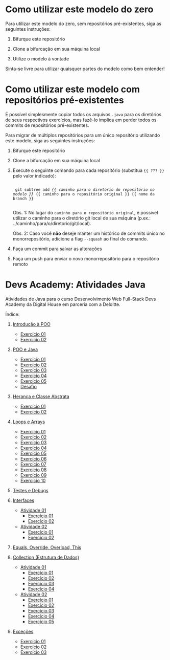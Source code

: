 # Como utilizar este modelo do zero

Para utilizar este modelo do zero, sem repositórios pré-existentes, siga as seguintes instruções:

1. Bifurque este repositório

2. Clone a bifurcação em sua máquina local

3. Utilize o modelo à vontade

Sinta-se livre para utilizar quaisquer partes do modelo como bem entender!

# Como utilizar este modelo com repositórios pré-existentes

É possível simplesmente copiar todos os arquivos `.java` para os diretórios de seus respectivos exercícios, mas fazê-lo implica em perder todos os commits de repositórios pré-existentes.

Para migrar de múltiplos repositórios para um único repositório utilizando este modelo, siga as seguintes instruções:

1. Bifurque este repositório

2. Clone a bifurcação em sua máquina local

3. Execute o seguinte comando para cada repositório (substitua `{{ ??? }}` pelo valor indicado):
    <pre><code>
    git subtree add <i>{{ caminho para o diretório do repositório no modelo }}</i> {{ caminho para o repositório original }} {{ nome da branch }}
    </code></pre>

    Obs. 1: No lugar do `caminho para o repositório original`, é possível utilizar o caminho para o diretório git local de sua máquina (p.ex.: ../caminho/para/o/diretorio/git/local).

    Obs. 2: Caso você **não** deseje manter um histórico de commits único no monorrepositório, adicione a flag `--squash` ao final do comando.

4. Faça um commit para salvar as alterações

5. Faça um push para enviar o novo monorrepositório para o repositório remoto

# Devs Academy: Atividades Java
Atividades de Java para o curso Desenvolvimento Web Full-Stack Devs Academy da Digital House em parceria com a Deloitte.

Índice:

1. [Introdução à POO](src/_01_introducao_a_poo)
    - [Exercício 01](src/_01_introducao_a_poo/exercicio_01)
    - [Exercício 02](src/_01_introducao_a_poo/exercicio_02)

2. [POO e Java](rc/_02_poo_e_java)
    - [Exercício 01](src/_02_poo_e_java/exercicio_01)
    - [Exercício 02](/src/_02_poo_e_java/exercicio_02)
    - [Exercício 03](src/_02_poo_e_java/exercicio_03)
    - [Exercício 04](src/_02_poo_e_java/exercicio_04)
    - [Exercício 05](src/_02_poo_e_java/exercicio_05)
    - [Desafio](src/_02_poo_e_java/desafio)

3. [Herança e Classe Abstrata](src/_03_heranca_e_classe_abstrata)
    - [Exercício 01](src/_03_heranca_e_classe_abstrata/exercicio_01)
    - [Exercício 02](src/_03_heranca_e_classe_abstrata/exercicio_02)

4. [Loops e Arrays](src/_04_loops_e_arrays)
    - [Exercício 01](src/_04_loops_e_arrays/exercicio_01)
    - [Exercício 02](src/_04_loops_e_arrays/exercicio_02)
    - [Exercício 03](src/_04_loops_e_arrays/exercicio_03)
    - [Exercício 04](src/_04_loops_e_arrays/exercicio_04)
    - [Exercício 05](/src/_04_loops_e_arrays/exercicio_05)
    - [Exercício 06](src/_04_loops_e_arrays/exercicio_06)
    - [Exercício 07](src/_04_loops_e_arrays/exercicio_07)
    - [Exercício 08](src/_04_loops_e_arrays/exercicio_08)
    - [Exercício 09](src/_04_loops_e_arrays/exercicio_09)
    - [Exercício 10](src/_04_loops_e_arrays/exercicio_10)

5. [Testes e Debugs](src/_05_testes_e_debugs)

6. [Interfaces](src/_06_interfaces)
    - [Atividade 01](src/_06_interfaces/atividade_01)
      - [Exercício 01](src/_06_interfaces/atividade_01/exercicio_01)
      - [Exercício 02](src/_06_interfaces/atividade_01/exercicio_02)
    - [Atividade 02](src/_06_interfaces/atividade_02)
      - [Exercício 01](src/_06_interfaces/atividade_02/exercicio_01)
      - [Exercício 02](src/_06_interfaces/atividade_02/exercicio_02)

7. [Equals, Override, Overload, This](sc/_07_equals_override_overload_this)

8. [Collection (Estrutura de Dados)](src/_08_collection_estrutura_de_dados)
    - [Atividade 01](src/_08_collection_estrutura_de_dados/atividade_01)
      - [Exercício 01](src/_08_collection_estrutura_de_dados/atividade_01/exercicio_01)
      - [Exercício 02](src/_08_collection_estrutura_de_dados/atividade_01/exercicio_02)
      - [Exercício 03](src/_08_collection_estrutura_de_dados/atividade_01/exercicio_03)
      - [Exercício 04](src/_08_collection_estrutura_de_dados/atividade_01/exercicio_04)
    - [Atividade 02](src/_08_collection_estrutura_de_dados/atividade_02)
      - [Exercício 01](src/_08_collection_estrutura_de_dados/atividade_02/exercicio_01)
      - [Exercício 02](src/_08_collection_estrutura_de_dados/atividade_02/exercicio_02)
      - [Exercício 03](src/_08_collection_estrutura_de_dados/atividade_02/exercicio_03)
      - [Exercício 04](src/_08_collection_estrutura_de_dados/atividade_02/exercicio_04)
      - [Exercício 05](src/_08_collection_estrutura_de_dados/atividade_02/exercicio_05)
 
9. [Exceções](src/_09_excecoes)
    - [Exercício 01](src/_09_excecoes/exercicio_01)
    - [Exercício 02](src/_09_excecoes/exercicio_02)
    - [Exercício 03](src/_09_excecoes/exercicio_03)
